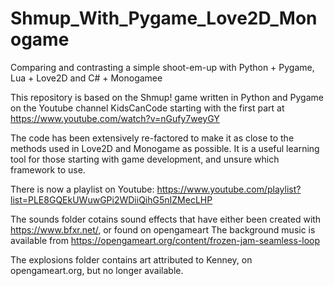 # Shmup_With_Pygame_Love2D_Monogame
Comparing and contrasting a simple shoot-em-up with Python + Pygame, Lua + Love2D and C# + Monogamee

This repository is based on the Shmup! game written in Python and Pygame on the Youtube channel KidsCanCode starting with the first part at https://www.youtube.com/watch?v=nGufy7weyGY

The code has been extensively re-factored to make it as close to the methods used in Love2D and Monogame as possible.
It is a useful learning tool for those starting with game development, and unsure which framework to use.

There is now a playlist on Youtube: https://www.youtube.com/playlist?list=PLE8GQEkUWuwGPi2WDiiQihG5nIZMecLHP

The sounds folder cotains sound effects that have either been created with https://www.bfxr.net/, or found on opengameart
The background music is available from https://opengameart.org/content/frozen-jam-seamless-loop

The explosions folder contains art attributed to Kenney, on opengameart.org, but no longer available.
